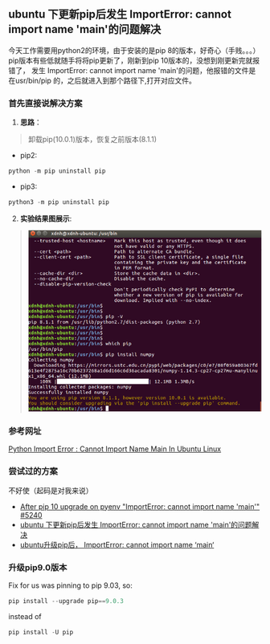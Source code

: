 ##  ubuntu 下更新pip后发生 ImportError: cannot import name 'main'的问题解决
今天工作需要用python2的环境，由于安装的是pip 8的版本，好奇心（手贱。。。）pip版本有些低就随手将将pip更新了，刚新到pip 10版本的，没想到刚更新完就报错了，
发生 ImportError: cannot import name 'main'的问题，他报错的文件是在usr/bin/pip 的，之后就进入到那个路径下,打开对应文件。

### **首先直接说解决方案**
1. **思路**：
> 卸载pip(10.0.1)版本，恢复之前版本(8.1.1)
- pip2:
```Python
python -m pip uninstall pip
```
- pip3:
```Python
python3 -m pip uninstall pip
```
2. **实验结果图展示**:
>![实验结果图](https://github.com/xdnh/Linux-Learning/raw/master/src/Screenshot%20from%202018-05-14%2015-26-32.png)
### **参考网址**
[Python Import Error : Cannot Import Name Main In Ubuntu Linux]()
### **尝试过的方案**
不好使（起码是对我来说）
- [After pip 10 upgrade on pyenv "ImportError: cannot import name 'main'" #5240](https://github.com/pypa/pip/issues/5240)
- [ubuntu 下更新pip后发生 ImportError: cannot import name 'main'的问题解决](http://www.cnblogs.com/white-the-Alan/p/8900554.html)
- [ubuntu升级pip后， ImportError: cannot import name ‘main‘](https://www.codetd.com/article/98706)

### 升级pip9.0版本
Fix for us was pinning to pip 9.03, so:
```Python
pip install --upgrade pip==9.0.3
```
instead of
```Python
pip install -U pip
```
